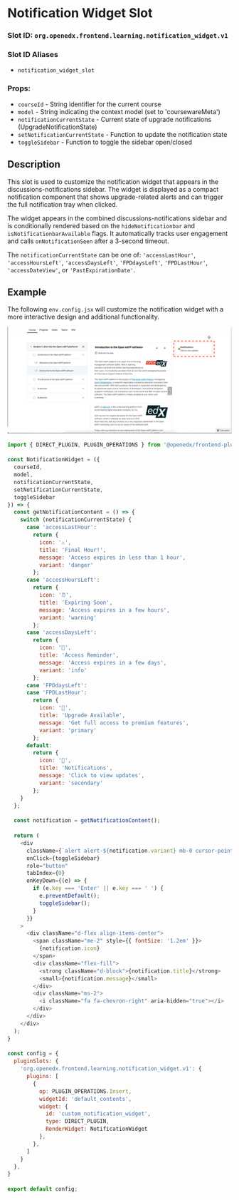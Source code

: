 # Notification Widget Slot

### Slot ID: `org.openedx.frontend.learning.notification_widget.v1`

### Slot ID Aliases
* `notification_widget_slot`

### Props:
* `courseId` - String identifier for the current course
* `model` - String indicating the context model (set to 'coursewareMeta')
* `notificationCurrentState` - Current state of upgrade notifications (UpgradeNotificationState)
* `setNotificationCurrentState` - Function to update the notification state
* `toggleSidebar` - Function to toggle the sidebar open/closed

## Description

This slot is used to customize the notification widget that appears in the discussions-notifications sidebar. The widget is displayed as a compact notification component that shows upgrade-related alerts and can trigger the full notification tray when clicked.

The widget appears in the combined discussions-notifications sidebar and is conditionally rendered based on the `hideNotificationbar` and `isNotificationbarAvailable` flags. It automatically tracks user engagement and calls `onNotificationSeen` after a 3-second timeout.

The `notificationCurrentState` can be one of: `'accessLastHour'`, `'accessHoursLeft'`, `'accessDaysLeft'`, `'FPDdaysLeft'`, `'FPDLastHour'`, `'accessDateView'`, or `'PastExpirationDate'`.

## Example

The following `env.config.jsx` will customize the notification widget with a more interactive design and additional functionality.

![Notification widget slot example](./images/notification-widget-slot-example.png)

```js
import { DIRECT_PLUGIN, PLUGIN_OPERATIONS } from '@openedx/frontend-plugin-framework';

const NotificationWidget = ({
  courseId,
  model,
  notificationCurrentState,
  setNotificationCurrentState,
  toggleSidebar
}) => {
  const getNotificationContent = () => {
    switch (notificationCurrentState) {
      case 'accessLastHour':
        return {
          icon: '⚠️',
          title: 'Final Hour!',
          message: 'Access expires in less than 1 hour',
          variant: 'danger'
        };
      case 'accessHoursLeft':
        return {
          icon: '⏰',
          title: 'Expiring Soon',
          message: 'Access expires in a few hours',
          variant: 'warning'
        };
      case 'accessDaysLeft':
        return {
          icon: '📅',
          title: 'Access Reminder',
          message: 'Access expires in a few days',
          variant: 'info'
        };
      case 'FPDdaysLeft':
      case 'FPDLastHour':
        return {
          icon: '🎯',
          title: 'Upgrade Available',
          message: 'Get full access to premium features',
          variant: 'primary'
        };
      default:
        return {
          icon: '🔔',
          title: 'Notifications',
          message: 'Click to view updates',
          variant: 'secondary'
        };
    }
  };

  const notification = getNotificationContent();

  return (
    <div
      className={`alert alert-${notification.variant} mb-0 cursor-pointer`}
      onClick={toggleSidebar}
      role="button"
      tabIndex={0}
      onKeyDown={(e) => {
        if (e.key === 'Enter' || e.key === ' ') {
          e.preventDefault();
          toggleSidebar();
        }
      }}
    >
      <div className="d-flex align-items-center">
        <span className="me-2" style={{ fontSize: '1.2em' }}>
          {notification.icon}
        </span>
        <div className="flex-fill">
          <strong className="d-block">{notification.title}</strong>
          <small>{notification.message}</small>
        </div>
        <div className="ms-2">
          <i className="fa fa-chevron-right" aria-hidden="true"></i>
        </div>
      </div>
    </div>
  );
}

const config = {
  pluginSlots: {
    'org.openedx.frontend.learning.notification_widget.v1': {
      plugins: [
        {
          op: PLUGIN_OPERATIONS.Insert,
          widgetId: 'default_contents',
          widget: {
            id: 'custom_notification_widget',
            type: DIRECT_PLUGIN,
            RenderWidget: NotificationWidget
          },
        },
      ]
    }
  },
}

export default config;
```
